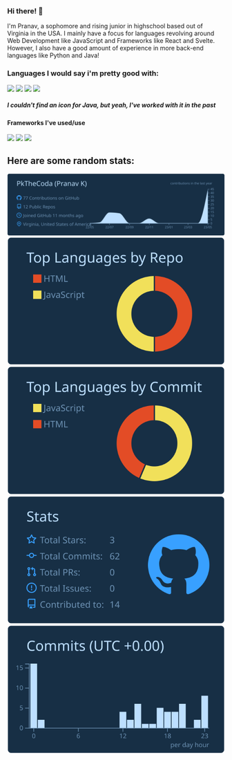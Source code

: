 ### Hi there! 👋

I'm Pranav, a sophomore and rising junior in highschool based out of Virginia in the USA. I mainly have a focus for languages revolving around Web Development like JavaScript and Frameworks like React and Svelte. However, I also have a good amount of experience in more back-end languages like Python and Java!

<h3>Languages I would say i'm pretty good with:</h3>
<img src="https://img.shields.io/badge/-HTML-e34f26?logo=html5&logoColor=fff"> 
<img src="https://img.shields.io/badge/-CSS-1572B6?logo=css3&logoColor=fff">
<img src="https://img.shields.io/badge/-JavaScript-F7DF1E?logo=JavaScript&logoColor=fff">
<img src="https://img.shields.io/badge/-Python-3776AB?logo=Python&logoColor=fff">
<h5>I couldn't find an icon for Java, but yeah, I've worked with it in the past</h5>

<h4>Frameworks I've used/use</h4>
<img src="https://img.shields.io/badge/-React-61DAFB?logo=React&logoColor=fff"> 
<img src="https://img.shields.io/badge/-Tailwind CSS-06B6D4?logo=Tailwind CSS&logoColor=fff">
<img src="https://img.shields.io/badge/-Svelte-FF3E00?logo=Svelte&logoColor=fff">

<h2>Here are some random stats:</h2>

[![](https://raw.githubusercontent.com/PkTheCoda/PkTheCoda/master/profile-summary-card-output/prussian/0-profile-details.svg)](https://github.com/vn7n24fzkq/github-profile-summary-cards)
[![](https://raw.githubusercontent.com/PkTheCoda/PkTheCoda/master/profile-summary-card-output/prussian/1-repos-per-language.svg)](https://github.com/vn7n24fzkq/github-profile-summary-cards) [![](https://raw.githubusercontent.com/PkTheCoda/PkTheCoda/master/profile-summary-card-output/prussian/2-most-commit-language.svg)](https://github.com/vn7n24fzkq/github-profile-summary-cards)
[![](https://raw.githubusercontent.com/PkTheCoda/PkTheCoda/master/profile-summary-card-output/prussian/3-stats.svg)](https://github.com/vn7n24fzkq/github-profile-summary-cards) [![](https://raw.githubusercontent.com/PkTheCoda/PkTheCoda/master/profile-summary-card-output/prussian/4-productive-time.svg)](https://github.com/vn7n24fzkq/github-profile-summary-cards)
